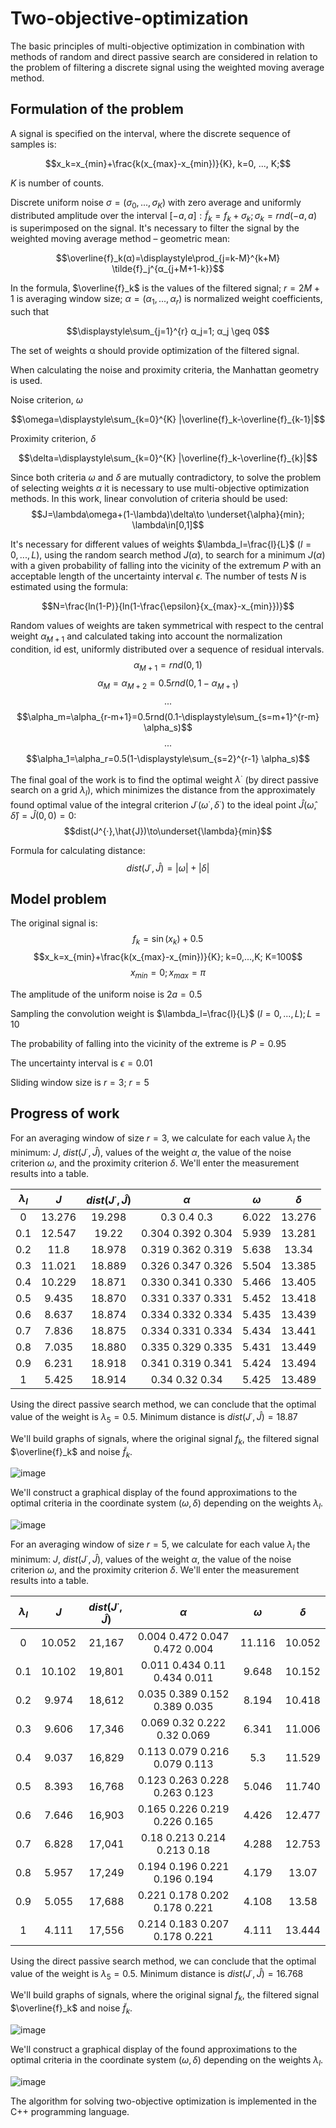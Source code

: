 # Two-objective-optimization

The basic principles of multi-objective optimization in combination with methods of random and direct passive search are considered in relation to the problem of filtering a discrete signal using the weighted moving average method.

## Formulation of the problem

A signal is specified on the interval, where the discrete sequence of samples is: 
```math
x_k=x_{min}+\frac{k(x_{max}-x_{min})}{K},
k=0, ..., K;
```
$K$ is number of counts.

Discrete uniform noise $σ = (σ_0,...,σ_K)$ with zero average and uniformly distributed amplitude over the interval $[-a,a]: \tilde{f}_k=f_k+σ_k; σ_k=rnd(-a,a)$ is superimposed on the signal. It's necessary to filter the signal by the weighted moving average method – geometric mean:
```math
\overline{f}_k(α)=\displaystyle\prod_{j=k-M}^{k+M} \tilde{f}_j^{α_{j+M+1-k}}
```

In the formula, $\overline{f}_k$ is the values of the filtered signal; $r=2M+1$ is averaging window size; $α=(α_1,...,α_r)$ is normalized weight coefficients, such that
```math
\displaystyle\sum_{j=1}^{r} α_j=1; α_j \geq 0
```

The set of weights α should provide optimization of the filtered signal.

When calculating the noise and proximity criteria, the Manhattan geometry is used.

Noise criterion, $\omega$
```math
\omega=\displaystyle\sum_{k=0}^{K} |\overline{f}_k-\overline{f}_{k-1}|
```

Proximity criterion, $\delta$
```math
\delta=\displaystyle\sum_{k=0}^{K} |\overline{f}_k-\overline{f}_{k}|
```

Since both criteria $\omega$ and $\delta$ are mutually contradictory, to solve the problem of selecting weights $\alpha$ it is necessary to use multi-objective optimization methods. In this work, linear convolution of criteria should be used:
$$J=\lambda\omega+(1-\lambda)\delta\to \underset{\alpha}{min}; \lambda\in[0,1]$$

It's necessary for different values of weights $\lambda_l=\frac{l}{L}$ $(l=0,...,L)$, using the random search method $J(\alpha)$, to search for a minimum $J(\alpha)$ with a given probability of falling into the vicinity of the extremum $P$ with an acceptable length of the uncertainty interval $\epsilon$. The number of tests $N$ is estimated using the formula:

```math
N=\frac{ln(1-P)}{ln(1-\frac{\epsilon}{x_{max}-x_{min}})}
```
Random values of weights are taken symmetrical with respect to the central weight $\alpha_{M+1}$ and calculated taking into account the normalization condition, id est, uniformly distributed over a sequence of residual intervals.
$$\alpha_{M+1}=rnd(0,1)$$
$$\alpha_{M}=\alpha_{M+2}=0.5rnd(0,1-\alpha_{M+1})$$
$$...$$
$$\alpha_m=\alpha_{r-m+1}=0.5rnd(0.1-\displaystyle\sum_{s=m+1}^{r-m} \alpha_s)$$
$$...$$
$$\alpha_1=\alpha_r=0.5(1-\displaystyle\sum_{s=2}^{r-1} \alpha_s)$$

The final goal of the work is to find the optimal weight $\lambda^{·}$ (by direct passive search on a grid $\lambda_l$), which minimizes the distance from the approximately found optimal value of the integral criterion $J^{·}(\omega^{·},\delta^{·})$ to the ideal point $\hat{J}(\hat{\omega},\hat{\delta})=\hat{J}(0,0)=0$:
$$dist(J^{·},\hat{J})\to\underset{\lambda}{min}$$

Formula for calculating distance:
$$dist(J^{·},\hat{J})=|\omega|+|\delta|$$

## Model problem

The original signal is:
$$f_k=\sin(x_k)+0.5$$
$$x_k=x_{min}+\frac{k(x_{max}-x_{min})}{K}; k=0,...,K; K=100$$
$$x_{min}=0; x_{max}=\pi$$

The amplitude of the uniform noise is $2a=0.5$

Sampling the convolution weight is $\lambda_l=\frac{l}{L}$ $(l=0,...,L);L=10$

The probability of falling into the vicinity of the extreme is $P=0.95$

The uncertainty interval is $\epsilon=0.01$

Sliding window size is $r=3$; $r=5$

## Progress of work

For an averaging window of size $r=3$, we calculate for each value $\lambda_l$ the minimum: $J$, $dist(J^{·},\hat{J})$, values of the weight $\alpha$, the value of the noise criterion $\omega$, and the proximity criterion $\delta$. We'll enter the measurement results into a table.

| $\lambda_l$ | $J$   | $dist(J^{·},\hat{J})$ | $\alpha$ | $\omega$ | $\delta$ |
| :---:       |:---:  |         :---:         |  :---:   | :---:    | :---:    |
| 0           |13.276 |         19.298        | 0.3 0.4 0.3 |6.022  | 13.276   |
| 0.1         |12.547 |         19.22         | 0.304 0.392 0.304 |5.939  | 13.281|
|0.2	        |11.8	  |         18.978        |	0.319 0.362 0.319	|5.638	|13.34|
|0.3	        |11.021	|18.889|	0.326 0.347 0.326	|5.504	|13.385|
|0.4	        |10.229	|18.871|	0.330 0.341 0.330	|5.466|	13.405|
|0.5	        |9.435	|18.870	|0.331 0.337 0.331|	5.452|	13.418|
|0.6	        |8.637	|18.874	|0.334 0.332 0.334|	5.435|	13.439|
|0.7	        |7.836	|18.875	|0.334 0.331 0.334|	5.434|	13.441|
|0.8	        |7.035	|18.880	|0.335 0.329 0.335|	5.431|	13.449|
|0.9	        |6.231	|18.918	|0.341 0.319 0.341|	5.424|	13.494|
|1	          |5.425	|18.914	|0.34 0.32 0.34	|5.425|	13.489|

Using the direct passive search method, we can conclude that the optimal value of the weight is $\lambda_5=0.5$. Minimum distance is $dist(J^{·},\hat{J})=18.87$

We'll build graphs of signals, where the original signal $f_k$, the filtered signal $\overline{f}_k$ and noise $\tilde{f}_k$.

![image](https://github.com/IsmElnur/Two-criteria-optimization/assets/37519575/e0fb0fe0-511b-4dc1-9acd-a51918943349)

We'll construct a graphical display of the found approximations to the optimal criteria in the coordinate system $(\omega,\delta)$ depending on the weights $\lambda_l$.

![image](https://github.com/IsmElnur/Two-criteria-optimization/assets/37519575/5fddf818-c01b-4918-af60-7d062623f7bc)

For an averaging window of size $r=5$, we calculate for each value $\lambda_l$ the minimum: $J$, $dist(J^{·},\hat{J})$, values of the weight $\alpha$, the value of the noise criterion $\omega$, and the proximity criterion $\delta$. We'll enter the measurement results into a table.

| $\lambda_l$ | $J$   | $dist(J^{·},\hat{J})$ | $\alpha$ | $\omega$ | $\delta$ |
| :---:       |:---:  |         :---:         |  :---:   | :---:    | :---:    |
|0|	10.052|	21,167|	0.004 0.472 0.047 0.472 0.004|	11.116	|10.052|
|0.1|	10.102|	19,801|	0.011 0.434 0.11 0.434 0.011	|9.648	|10.152|
|0.2|	9.974	|18,612	|0.035 0.389 0.152 0.389 0.035	|8.194	|10.418|
|0.3|	9.606	|17,346	|0.069 0.32 0.222 0.32 0.069	|6.341	|11.006|
|0.4|	9.037	|16,829	|0.113 0.079 0.216 0.079 0.113|	5.3	|11.529|
|0.5|	8.393	|16,768	|0.123 0.263 0.228 0.263 0.123|	5.046|	11.740|
|0.6|	7.646	|16,903	|0.165 0.226 0.219 0.226 0.165|	4.426|	12.477|
|0.7|	6.828	|17,041	|0.18 0.213 0.214 0.213 0.18	|4.288	|12.753|
|0.8|	5.957	|17,249	|0.194 0.196 0.221 0.196 0.194|	4.179	|13.07|
|0.9|	5.055	|17,688	|0.221 0.178 0.202 0.178 0.221|	4.108	|13.58|
|1|	4.111	|17,556	|0.214 0.183 0.207 0.178 0.221|	4.111	|13.444|

Using the direct passive search method, we can conclude that the optimal value of the weight is $\lambda_5=0.5$. Minimum distance is $dist(J^{·},\hat{J})=16.768$

We'll build graphs of signals, where the original signal $f_k$, the filtered signal $\overline{f}_k$ and noise $\tilde{f}_k$.

![image](https://github.com/IsmElnur/Two-criteria-optimization/assets/37519575/6fe69e81-cc81-4238-8c13-173468c3e605)

We'll construct a graphical display of the found approximations to the optimal criteria in the coordinate system $(\omega,\delta)$ depending on the weights $\lambda_l$.

![image](https://github.com/IsmElnur/Two-criteria-optimization/assets/37519575/be1f68ae-81c5-4e38-939e-7f92db362602)

The algorithm for solving two-objective optimization is implemented in the C++ programming language.
